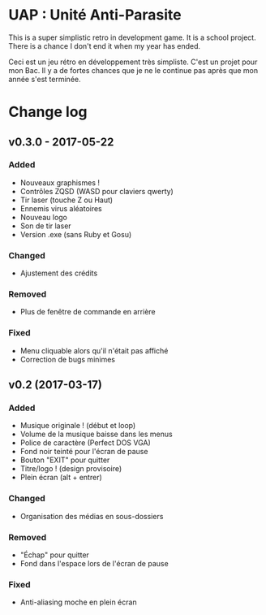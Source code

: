 # UAP : Unité Anti-Parasite
This is a super simplistic retro in development game. It is a school project.
There is a chance I don't end it when my year has ended.

Ceci est un jeu rétro en développement très simpliste. C'est un projet pour mon Bac.
Il y a de fortes chances que je ne le continue pas après que mon année s'est terminée.

# Change log

## v0.3.0 - 2017-05-22
### Added
- Nouveaux graphismes !
- Contrôles ZQSD (WASD pour claviers qwerty)
- Tir laser (touche Z ou Haut)
- Ennemis virus aléatoires
- Nouveau logo
- Son de tir laser
- Version .exe (sans Ruby et Gosu)
### Changed
- Ajustement des crédits
### Removed
- Plus de fenêtre de commande en arrière
### Fixed
- Menu cliquable alors qu'il n'était pas affiché
- Correction de bugs minimes


## v0.2 (2017-03-17)
### Added
- Musique originale ! (début et loop)
- Volume de la musique baisse dans les menus
- Police de caractère (Perfect DOS VGA)
- Fond noir teinté pour l'écran de pause
- Bouton "EXIT" pour quitter
- Titre/logo ! (design provisoire)
- Plein écran (alt + entrer)
### Changed
- Organisation des médias en sous-dossiers
### Removed
- "Échap" pour quitter
- Fond dans l'espace lors de l'écran de pause
### Fixed
- Anti-aliasing moche en plein écran
